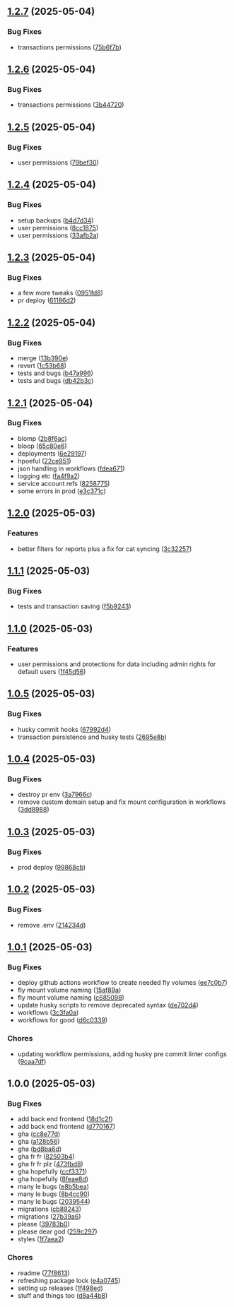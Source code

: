 ## [1.2.7](https://github.com/patrickisgreat/bennwallet/compare/v1.2.6...v1.2.7) (2025-05-04)

### Bug Fixes

* transactions permissions ([75b6f7b](https://github.com/patrickisgreat/bennwallet/commit/75b6f7b46adc9febf982c2202e50c5a07eaf7d72))

## [1.2.6](https://github.com/patrickisgreat/bennwallet/compare/v1.2.5...v1.2.6) (2025-05-04)

### Bug Fixes

* transactions permissions ([3b44720](https://github.com/patrickisgreat/bennwallet/commit/3b44720daad28aa307248e3e42a52501571e80d7))

## [1.2.5](https://github.com/patrickisgreat/bennwallet/compare/v1.2.4...v1.2.5) (2025-05-04)

### Bug Fixes

* user permissions ([79bef30](https://github.com/patrickisgreat/bennwallet/commit/79bef3010908cbf9a5a64fb3410b9cfbd0b7dce9))

## [1.2.4](https://github.com/patrickisgreat/bennwallet/compare/v1.2.3...v1.2.4) (2025-05-04)

### Bug Fixes

* setup backups ([b4d7d34](https://github.com/patrickisgreat/bennwallet/commit/b4d7d342df67cfeea6059ec309d00eec035fd137))
* user permissions ([8cc1875](https://github.com/patrickisgreat/bennwallet/commit/8cc1875fe857d9279f75175db678784eeff054cd))
* user permissions ([33afb2a](https://github.com/patrickisgreat/bennwallet/commit/33afb2a0b05c27f8a48373c0d185ffbaebf421cd))

## [1.2.3](https://github.com/patrickisgreat/bennwallet/compare/v1.2.2...v1.2.3) (2025-05-04)

### Bug Fixes

* a few more tweaks ([0951fd8](https://github.com/patrickisgreat/bennwallet/commit/0951fd8ca5c4f78181f313b7dc13909b88f3033c))
* pr deploy ([61186d2](https://github.com/patrickisgreat/bennwallet/commit/61186d218cc0467e7c7e19685ebb4ac099d9cf4f))

## [1.2.2](https://github.com/patrickisgreat/bennwallet/compare/v1.2.1...v1.2.2) (2025-05-04)

### Bug Fixes

* merge ([13b390e](https://github.com/patrickisgreat/bennwallet/commit/13b390e747ce168f013206c262a8912a3007cf76))
* revert ([1c53b68](https://github.com/patrickisgreat/bennwallet/commit/1c53b68e886b310c822f050f874438d962d08d9f))
* tests and bugs ([b47a996](https://github.com/patrickisgreat/bennwallet/commit/b47a996b1317892e93e362d6caa3c38e1f7c713a))
* tests and bugs ([db42b3c](https://github.com/patrickisgreat/bennwallet/commit/db42b3cac267d68f068dc6f55d1274712098a152))

## [1.2.1](https://github.com/patrickisgreat/bennwallet/compare/v1.2.0...v1.2.1) (2025-05-04)

### Bug Fixes

- blomp ([2b8f6ac](https://github.com/patrickisgreat/bennwallet/commit/2b8f6ac99c032396ed45afcee08c966edeceecf8))
- bloop ([65c80e6](https://github.com/patrickisgreat/bennwallet/commit/65c80e64ebdfd4637089a543fe95a1cabfdcb2d1))
- deployments ([6e29197](https://github.com/patrickisgreat/bennwallet/commit/6e291972d57d1c4cbc4434548dcdf96505c7e708))
- hpoeful ([22ce951](https://github.com/patrickisgreat/bennwallet/commit/22ce951d9f8a27fdc495a8b69ad4363787b15e61))
- json handling in workflows ([fdea671](https://github.com/patrickisgreat/bennwallet/commit/fdea67176c3975d330a8f5ad0277f00610bb56ca))
- logging etc ([fa4f9a2](https://github.com/patrickisgreat/bennwallet/commit/fa4f9a2ba9979b965b3540970fabb79a7c6b44ee))
- service account refs ([8258775](https://github.com/patrickisgreat/bennwallet/commit/8258775233640967a4fec00c6dc502212a2fce06))
- some errors in prod ([e3c371c](https://github.com/patrickisgreat/bennwallet/commit/e3c371c44f20c841893f595cb6cb9314e1df06b1))

## [1.2.0](https://github.com/patrickisgreat/bennwallet/compare/v1.1.1...v1.2.0) (2025-05-03)

### Features

- better filters for reports plus a fix for cat syncing ([3c32257](https://github.com/patrickisgreat/bennwallet/commit/3c322573dfb82b75b09ce8a25bd8cd1eb033dc69))

## [1.1.1](https://github.com/patrickisgreat/bennwallet/compare/v1.1.0...v1.1.1) (2025-05-03)

### Bug Fixes

- tests and transaction saving ([f5b9243](https://github.com/patrickisgreat/bennwallet/commit/f5b9243963d82c843762cd1e4b37d3dbe4625706))

## [1.1.0](https://github.com/patrickisgreat/bennwallet/compare/v1.0.5...v1.1.0) (2025-05-03)

### Features

- user permissions and protections for data including admin rights for default users ([1f45d56](https://github.com/patrickisgreat/bennwallet/commit/1f45d56f164c60d30ed364e00a8df3fcea7f77d1))

## [1.0.5](https://github.com/patrickisgreat/bennwallet/compare/v1.0.4...v1.0.5) (2025-05-03)

### Bug Fixes

- husky commit hooks ([67992d4](https://github.com/patrickisgreat/bennwallet/commit/67992d46062244db0e11fafa0debe71161cfba7b))
- transaction persistence and husky tests ([2695e8b](https://github.com/patrickisgreat/bennwallet/commit/2695e8bf07a1b3f55217c491403fe04a2d9007fc))

## [1.0.4](https://github.com/patrickisgreat/bennwallet/compare/v1.0.3...v1.0.4) (2025-05-03)

### Bug Fixes

- destroy pr env ([3a7966c](https://github.com/patrickisgreat/bennwallet/commit/3a7966c863fab30561e71dbea7572daab25fd897))
- remove custom domain setup and fix mount configuration in workflows ([3dd8988](https://github.com/patrickisgreat/bennwallet/commit/3dd8988ef60275f3237d34ced528fb85ace429a3))

## [1.0.3](https://github.com/patrickisgreat/bennwallet/compare/v1.0.2...v1.0.3) (2025-05-03)

### Bug Fixes

- prod deploy ([99868cb](https://github.com/patrickisgreat/bennwallet/commit/99868cb288e3cb3d42d72f2a45bdbd3a04c156aa))

## [1.0.2](https://github.com/patrickisgreat/bennwallet/compare/v1.0.1...v1.0.2) (2025-05-03)

### Bug Fixes

- remove .env ([214234d](https://github.com/patrickisgreat/bennwallet/commit/214234d49c5ef304fe3cdecf9efeba07bbb71c13))

## [1.0.1](https://github.com/patrickisgreat/bennwallet/compare/v1.0.0...v1.0.1) (2025-05-03)

### Bug Fixes

- deploy github actions workflow to create needed fly volumes ([ee7c0b7](https://github.com/patrickisgreat/bennwallet/commit/ee7c0b7e812c2242d0ce08d7515e339dd4cb4f50))
- fly mount volume naming ([15af89a](https://github.com/patrickisgreat/bennwallet/commit/15af89a8d36f52a4faf983e4f02bcf18b93bb163))
- fly mount volume naming ([c685098](https://github.com/patrickisgreat/bennwallet/commit/c685098c2d22149d71590548bd9b20ab857dd712))
- update husky scripts to remove deprecated syntax ([de702d4](https://github.com/patrickisgreat/bennwallet/commit/de702d46e287ea9ab90caad322680e4c14b7cd6b))
- workflows ([3c3fa0a](https://github.com/patrickisgreat/bennwallet/commit/3c3fa0aaae15e4e313dd9e67597197def7af760b))
- workflows for good ([d6c0339](https://github.com/patrickisgreat/bennwallet/commit/d6c0339b796b1604492e55465e6e7bcb550a33f6))

### Chores

- updating workflow permissions, adding husky pre commit linter configs ([9caa7df](https://github.com/patrickisgreat/bennwallet/commit/9caa7df8754186fbde052462c2200e869ec15b52))

## 1.0.0 (2025-05-03)

### Bug Fixes

- add back end frontend ([18d1c2f](https://github.com/patrickisgreat/bennwallet/commit/18d1c2f84497eff4a2a312287e70022b398b57d2))
- add back end frontend ([d770167](https://github.com/patrickisgreat/bennwallet/commit/d770167a4b069ddae9abf20a98bdb101274ad759))
- gha ([cc8e77d](https://github.com/patrickisgreat/bennwallet/commit/cc8e77d31fc7ec47981bc1a8e3565c292b732bd1))
- gha ([a128b56](https://github.com/patrickisgreat/bennwallet/commit/a128b5602ce3ed6abb9f60f8f44c591db077ebe0))
- gha ([bd8ba6d](https://github.com/patrickisgreat/bennwallet/commit/bd8ba6d026eda60d6b9510a201d1806d4cb9a09b))
- gha fr fr ([82503b4](https://github.com/patrickisgreat/bennwallet/commit/82503b432445fc451154239aba40443168321304))
- gha fr fr plz ([473fbd8](https://github.com/patrickisgreat/bennwallet/commit/473fbd8db71885ac26835246295ce19b1563cbb7))
- gha hopefully ([ccf3371](https://github.com/patrickisgreat/bennwallet/commit/ccf3371ec0160545827271f57f1e36fd95448ba5))
- gha hopefully ([8feae8d](https://github.com/patrickisgreat/bennwallet/commit/8feae8dc33e54c56d3a417c93228f605a695b579))
- many le bugs ([e8b5bea](https://github.com/patrickisgreat/bennwallet/commit/e8b5bead22d6ef9314b6df1920f6e72b8d7853f3))
- many le bugs ([8b4cc90](https://github.com/patrickisgreat/bennwallet/commit/8b4cc90a3324b17eb320e751cd20b94f2b392380))
- many le bugs ([2039544](https://github.com/patrickisgreat/bennwallet/commit/2039544673df4f8915f46ca5afd133ac0dc63e84))
- migrations ([cb89243](https://github.com/patrickisgreat/bennwallet/commit/cb89243fa6c54c76cbb9ea60b7d8e985a2662bdc))
- migrations ([27b39a6](https://github.com/patrickisgreat/bennwallet/commit/27b39a6dc5a92c00255e271831120aa40bc704dd))
- please ([39783b0](https://github.com/patrickisgreat/bennwallet/commit/39783b05cadfd31e031189c9d91e10acc5f09b02))
- please dear god ([259c297](https://github.com/patrickisgreat/bennwallet/commit/259c297d839aaf218f6716926c8db8424395a2af))
- styles ([1f7aea2](https://github.com/patrickisgreat/bennwallet/commit/1f7aea21042a0f0efd85b4489a51a6bd92187214))

### Chores

- readme ([77f8613](https://github.com/patrickisgreat/bennwallet/commit/77f8613fe2250689a5409cd60ba0a7169a910561))
- refreshing package lock ([e4a0745](https://github.com/patrickisgreat/bennwallet/commit/e4a0745357c3312f5c71b4757373ad8789caca95))
- setting up releases ([1f498ed](https://github.com/patrickisgreat/bennwallet/commit/1f498ed52e4eec1b505f235beedec001ddee0e21))
- stuff and things too ([d8a44b8](https://github.com/patrickisgreat/bennwallet/commit/d8a44b868d73d44b15d391070cc68b51f2e84668))

